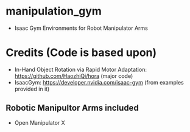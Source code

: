 # manipulation_gym
- Isaac Gym Environments for Robot Manipulator Arms

# Credits (Code is based upon)
- In-Hand Object Rotation via Rapid Motor Adaptation: https://github.com/HaozhiQi/hora (major code)
- IsaacGym: https://developer.nvidia.com/isaac-gym (from examples provided in it)

## Robotic Manipultor Arms included
- Open Manipulator X

